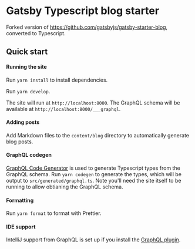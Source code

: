 # Gatsby Typescript blog starter

Forked version of https://github.com/gatsbyjs/gatsby-starter-blog, converted to Typescript.

## Quick start

#### Running the site
Run `yarn install` to install dependencies.

Run `yarn develop`. 

The site will run at `http://localhost:8000`. The GraphQL schema will be available at 
`http://localhost:8000/___graphql`.

#### Adding posts

Add Markdown files to the `content/blog` directory to automatically generate blog posts.

#### GraphQL codegen
[GraphQL Code Generator](https://graphql-code-generator.com/) is used to generate Typescript types
from the GraphQL schema. Run `yarn codegen` to generate the types, which will be output to 
`src/generated/graphql.ts`. Note you'll need the site itself to be running to allow obtianing
the GraphQL schema.

#### Formatting
Run `yarn format` to format with Prettier.

#### IDE support
IntelliJ support from GraphQL is set up if you install the 
[GraphQL plugin](https://plugins.jetbrains.com/plugin/8097-js-graphql).
